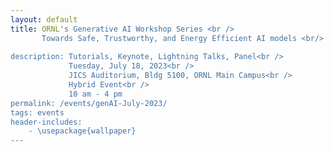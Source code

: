 ```yaml
---
layout: default
title: ORNL's Generative AI Workshop Series <br /> 
       Towards Safe, Trustworthy, and Energy Efficient AI models <br/>
    
description: Tutorials, Keynote, Lightning Talks, Panel<br />
             Tuesday, July 18, 2023<br />
             JICS Auditorium, Bldg 5100, ORNL Main Campus<br />
             Hybrid Event<br />
             10 am - 4 pm
permalink: /events/genAI-July-2023/
tags: events
header-includes:
    - \usepackage{wallpaper}
---
```


<html>
 <head>
    <style>
    {
        box-sizing: border-box;
    }
    /* Set additional styling options for the columns*/
    .column {
    float: left;
    width: 50%;
    }

    .row:after {
    content: "";
    display: table;
    clear: both;
    }
    </style>
 </head>
 <body>
    <div class="row">
        <div class="column">
          <img src="../images/ORNL-twoline-green.svg" width="320" height="150">
        </div>
        <div class="column">
          <a title="OpenAI, Public domain, via Wikimedia Commons" href="https://commons.wikimedia.org/wiki/File:ChatGPT_logo.svg"><img width="180" alt="ChatGPT logo" src="https://upload.wikimedia.org/wikipedia/commons/thumb/0/04/ChatGPT_logo.svg/512px-ChatGPT_logo.svg.png"></a>
          <a title="Google, Public domain, via Wikimedia Commons" href="https://commons.wikimedia.org/wiki/File:Google_Bard_logo.svg"><img width="180" alt="Google Bard logo" src="https://upload.wikimedia.org/wikipedia/commons/thumb/f/f0/Google_Bard_logo.svg/512px-Google_Bard_logo.svg.png"></a>
        </div>
    </div>
 </body>
</html>

<p align="justify">
Generative AI are revolutionary technologies impacting our daily human-computing interactions creating new content that matches human creativity. Among these, Large language models (LLM), in particular OpenAI’s generative Generative Pre-trained Transformer (GPT) foundation models and Google's Bidirectional Encoder Representations from Transformers (BERT), have become a ubiquitous topic in the present era. Therefore, there is a strong need to understand their impact, limitations, responsible use, and broader implications for Oak Ridge National Laboratory's (ORNL) scientific mission.
</p>

# Aims and Scope

<p align="justify">
ORNL's Generative AI for Science Workshop series, invites the scientific community to share current challenges, requirements and opportunities for the ethical use of generative AI technologies in our mission. Our goal is to provide a venue to educate and exchange research and development ideas, collaborations and investments around the current state-of-the-art in these relatively new technologies. We welcome lightning talk proposals and panel participation from the wide range of experimental, observational, high-performance computing (HPC) projects at ORNL.  
We will summarize our ideas, findings and key opportunities in a subsequent report that we will share with the community and interested participants.
</p>

# Registration

<p align="justify">
While this is a hybrid event, we encourage in-person participation for the tutorial, working lunch session, lightning talks, panel discussions to learn more about Generative AI and build a community at ORNL.
</p>

**Registration Link:** Please register by **July 17th** filling out this [form](https://forms.gle/EmBoKJg5MLWQnuSk6). Registration is only opened at this point for ORNL employees (with a @ornl.gov either foreign national or US-citizens) and EXTERNAL US-Citizens for virtual participation. In person participation is closed.

> Previously registered External (virtual or in-person) participants need to apply for a Personal Access System (PAS). Participation is subject to approval. Contact the organizers for questions.

> The registration form includes the option to propose a lightning talk focusing on the requirements for scientific areas that are representative of ORNL.

- **Registration is required for in-person and virtual meeting option via Zoom**
- **We encourage early registration for in-person participation due to the venue's limited capacity (closed)**

# Call for Lightning Talks

We invite ORNL participants to present a 3 to 5 minute lightning talk that aligns with the scope of the workshop (option provided in the registration form).

**Topics:**

- Scientific application requirements for the use of Generative AI
- Responsible use of generative AI for obsevational, experimental and computational science
- Training and educational challenges and requirements
- Ethical and legal implications on the use of Generative AI 
- Guardrails for generative AI models
- Large language models (LLMs): GPT, Bard, etc.
- Impact of LLMs in the scientific discovery process

# Agenda
 
| Time            | Session                                                                                                                          | Presenter                                                                   |
| --------------- | -------------------------------------------------------------------------------------------------------------------------------- | --------------------------------------------------------------------------- |
| **Morning**     |                                                                                                                                  |                                                                             |
| 10:00am-10:20am | Opening Remarks                                                                                                                  | Susan Hubbard, Deputy for Science and Technology, ORNL                      |
| 10:20am-10:35am | GitHub Copilot for HPC programming                                                                                               | William Godoy                                                               |
| 10:35am-10:55am | Considerations for applying large language models to clinical text                                                               | John Gounley                                                                |
| 11:00am-11:45am | **Lightning Talks and Panel Session I: Generative AI and LLMs**                                                                  | Moderator: Andrea Delgado                                                   |
|                 | Generative AI in System Safety Engineering                                                                                       | Kelly Mahoney                                                               |
|                 | Document Information Retrieval using LLMs                                                                                        | Sudarshan Srinivasan                                                        |
|                 | LLM for Science: Leveraging NLP and IE on Scientific Publications for Knowledge Discovery                                        | Tirthankar Ghosal                                                           |
|                 | Developing deep generative models for scientific data                                                                            | Jong Choi                                                                   |
|                 | Mona Lisa's smile or the French Riviera?                                                                                         | Suhas Sreehari                                                              |
| 11:45am-12:00pm | Break                                                                                                                            |                                                                             |
| **Lunch Talks** |                                                                                                                                  | Session Chair: Jeffrey Vetter, ASCR Section Head and Corporate Fellow, ORNL |
| 12:00pm-12:20pm | Keynote: "Securing the Future of AI: Understanding and Mitigating Threats to AI Data, Models, and Processes"                                            | Prasanna Balaprakash, Director of AI Programs, ORNL                         |
| 12:20pm-12:45pm | Invited Talk: "Exploring the Use of Agents in Chemistry"                                                                         | Samantha Cox, University of Rochester                                       |
| 12:45pm-1:00pm  | Break                                                                                                                            |                                                                             |
| **Afternoon**   |                                                                                                                                  |                                                                             |
| 1:00pm-2:30pm   | **Lightning Talks and Panel Session II: Scientific Applications**                                                                | Moderator: Pedro Valero-Lara                                                |
|                 | Exploring Foundation Model for Climate Applications                                                                              | Valentine Anantharaj                                                        |
|                 | GANus Pauling: a generative model for protein structure design                                                                   | Julie Mitchell                                                              |
|                 | Scientific Application Requirements for the Use of Generative AI in Atomistic Materials Modeling                                 | Massimiliano (Max) Lupo Pasini                                              |
|                 | Toward Multimodal Foundation Models for GeoAI                                                                                    | Philipe Ambrozio Dias                                                       |
|                 | Advancing Molecular Optimization: A Generalized Strategy for Exploring Chemical Space using Generative Machine Learning Models   | Debsindhu Bhowmik                                                           |
|                 | Inorganic Material Design Using Generative Adversarial Networks                                                                  | Kadir Amasyali                                                              |
|                 | Inverse design of molecular structure for target optical properties using generative AI                                          | Pilsun Yoo                                                                  |
| 2:30pm-2:45pm   | Break                                                                                                                            |                                                                             |
| 2:45pm-3:55pm   | **Lightning Talks and Panel Session III: Foundational Models**                                                                   | Moderator: Oscar Hernandez                                                  |
|                 | Pretraining Large Language Models at OLCF                                                                                        | Junqi Yin                                                                   |
|                 | Verification of Generative AI -- can formalism help?                                                                             | Keita Teranishi                                                             |
|                 | Blackout Diffusion: Diffusion Models in Discrete State Spaces                                                                    | Zach Fox                                                                    |
|                 | Generative AI based run-time settings of tiled MatRIS algorithms                                                                 | Narasinga Rao Miniskar                                                      |
|                 | Improving the autoencoder interpolation via dynamic optimal transport                                                            | Xue Feng                                                                    |
|                 | Leveraging Constrained Generative Adversarial Networks (GANs) for 3D Image Reconstruction and Segmentation in Scientific Imaging | Amir Ziabari                                                                |
|                 | Differentially private language model training                                                                                   | Chris Stanley                                                               |
| 3:55pm-4:00pm   | Closing Remarks, Adjourn                                                                                                         |                                                                             |


# Organizers

- [Prasanna Balaprakash](https://www.ornl.gov/staff-profile/prasanna-balaprakash)
- [Edmon Begoli](https://www.ornl.gov/staff-profile/edmon-begoli)
- [Andrea Delgado](https://www.ornl.gov/staff-profile/andrea-delgado)
- [William Godoy](https://www.ornl.gov/staff-profile/william-f-godoy)
- [Oscar Hernandez](https://www.ornl.gov/staff-profile/oscar-r-hernandez)
- [Dalton Lunga](https://www.ornl.gov/staff-profile/dalton-d-lunga)
- [Thomas Potok](https://www.ornl.gov/staff-profile/thomas-e-potok)
- [Juan Restrepo](https://www.ornl.gov/staff-profile/juan-m-restrepo)
- [Amir Sadovnik](https://www.ornl.gov/staff-profile/amir-sadovnik)
- [Keita Teranishi](https://www.ornl.gov/staff-profile/keita-teranishi)
- [Pedro Valero-Lara](https://www.ornl.gov/staff-profile/pedro-valero-lara)
- [Jeffrey Vetter](https://www.ornl.gov/staff-profile/jeffrey-s-vetter)
- [Donna Wilkerson](https://www.ornl.gov/staff-profile/donna-j-wilkerson)

# Sponsors
- The [ORNL AI Initiative](https://www.ornl.gov/ai-initiative)
- The [ASCR Bluestone Project](https://csmd.ornl.gov/Bluestone)
- The [Computer Science and Mathematics Division](https://www.ornl.gov/division/csmd)
  
